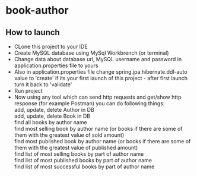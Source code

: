 # book-author
## How to launch
 - CLone this project to your IDE
 - Create MySQL database using MySql Workbrench (or terminal)
 - Change data about database url, MySQL username and password in application.properties file to yours
 - Also in application.properties file change spring.jpa.hibernate.ddl-auto value to 'create' if its your first launch of this project - after first launch turn it back to 'validate'
 - Run project
 - Now using any tool which can send http requests and get/show http response (for example Postman) you can do following things:</br>
 add, update, delete Author in DB</br>
 add, update, delete Book in DB</br>
 find all books by author name</br>
 find most selling book by author name (or books if there are some of them with the greatest value of sold amount)</br>
 find most published book by author name (or books if there are some of them with the greatest value of published amount)</br>
 find list of most selling books by part of author name</br>
 find list of most published books by part of author name</br>
 find list of most successful books by part of author name</br>
